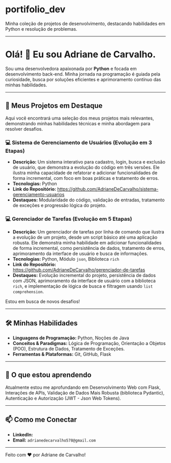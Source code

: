 # portifolio_dev
Minha coleção de projetos de desenvolvimento, destacando habilidades em Python e resolução de problemas.

---

# Olá! :wave:  Eu sou Adriane de Carvalho.
Sou uma desenvolvedora apaixonada por **Python** e focada em desenvolvimento back-end. Minha jornada na programação é guiada pela curiosidade, busca por soluções eficientes e aprimoramento contínuo das minhas habilidades.

---

## 🚀 Meus Projetos em Destaque
Aqui você encontrará uma seleção dos meus projetos mais relevantes, demonstrando minhas habilidades técnicas e minha abordagem para resolver desafios.


###  💻 Sistema de Gerenciamento de Usuários (Evolução em 3 Etapas)
* **Descrição:** Um sistema interativo para cadastro, login, busca e exclusão de usuário, que demonstra a evolução do código em três versões. Ele ilustra minha capacidade de refatorar e adicionar funcionalidades de forma incremental, com foco em boas práticas e tratamento de erros.
* **Tecnologias:** Python
* **Link do Repositório:** https://github.com/AdrianeDeCarvalho/sistema-gerenciamento-usuarios
* **Destaques:** Modularidade do código, validação de entradas, tratamento de exceções e progressão lógica do projeto.


### 💻 Gerenciador de Tarefas (Evolução em 5 Etapas)
* **Descrição:** Um gerenciador de tarefas por linha de comando que ilustra a evolução de um projeto, desde um script básico até uma aplicação robusta. Ele demonstra minha habilidade em adicionar funcionalidades de forma incremental, como persistência de dados, tratamento de erros, aprimoramento da interface de usuário e busca de informações.
* **Tecnologias:** Python, Módulo `json`, Biblioteca `rich`
* **Link do Repositório:** https://github.com/AdrianeDeCarvalho/gerenciador-de-tarefas
* **Destaques:** Evolução incremental do projeto, persistência de dados com JSON, aprimoramento da interface de usuário com a biblioteca `rich`, e implementação de lógica de busca e filtragem usando `list comprehension`.


Estou em busca de novos desafios!

---

## 🛠️ Minhas Habilidades

* **Linguagens de Programação:** Python, Noções de Java
* **Conceitos & Paradigmas:** Lógica de Programação, Orientação a Objetos (POO), Estrutura de Dados, Tratamento de Exceções.
* **Ferramentas & Plataformas:** Git, GitHub, Flask

---

##  🌱  O que estou aprendendo
Atualmente estou me aprofundando em Desenvolvimento Web com Flask, Interações de APIs, Validação de Dados Mais Robusta (biblioteca Pydantic), Autenticação e Autorização (JWT - Json Web Tokens).

---

## 📫 Como me Conectar
* **LinkedIn:**
* **Email:** `adrianedecarvalho578@gmail.com`

---

Feito com ❤️ por Adriane de Carvalho!

